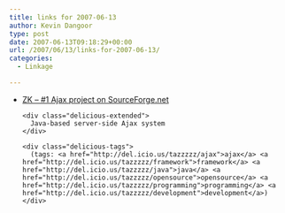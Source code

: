 ```yaml
---
title: links for 2007-06-13
author: Kevin Dangoor
type: post
date: 2007-06-13T09:18:29+00:00
url: /2007/06/13/links-for-2007-06-13/
categories:
  - Linkage

---
```

<ul class="delicious">
  <li>
    <div class="delicious-link">
      <a href="http://zkoss.org/">ZK &#8211; #1 Ajax project on SourceForge.net</a>
    </div>
    
    <div class="delicious-extended">
      Java-based server-side Ajax system
    </div>
    
    <div class="delicious-tags">
      (tags: <a href="http://del.icio.us/tazzzzz/ajax">ajax</a> <a href="http://del.icio.us/tazzzzz/framework">framework</a> <a href="http://del.icio.us/tazzzzz/java">java</a> <a href="http://del.icio.us/tazzzzz/opensource">opensource</a> <a href="http://del.icio.us/tazzzzz/programming">programming</a> <a href="http://del.icio.us/tazzzzz/development">development</a>)
    </div>
  </li>
</ul>